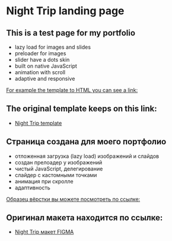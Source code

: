 # Night Trip landing page

## This is a test page for my portfolio

- lazy load for images and slides
- preloader for images
- slider have a dots skin
- built on native JavaScript
- animation with scroll
- adaptive and responsive

[For example the template to HTML you can see a link:](https://tesei.github.io/sites/nightTrip/index.html)

## The original template keeps on this link: 
- [Night Trip template](https://www.figma.com/file/9VW6sCP0WSnxEDiHy8nqNI/NT)


## Страница создана для моего портфолио

- отложенная загрузка (lazy load) изображений и слайдов
- создан прелоадер у изображений
- чистый JavaScript, делегирование
- слайдер с кастомными точками
- анимация при скролле
- адаптивность

[Образец вёрстки вы можете посмотреть по ссылке:](https://tesei.github.io/sites/nightTrip/index.html)

## Оригинал макета находится по ссылке: 
- [Night Trip макет FIGMA](https://www.figma.com/file/9VW6sCP0WSnxEDiHy8nqNI/NT)